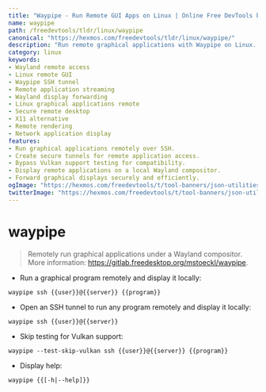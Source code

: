 ```yaml
---
title: "Waypipe - Run Remote GUI Apps on Linux | Online Free DevTools by Hexmos"
name: waypipe
path: /freedevtools/tldr/linux/waypipe
canonical: "https://hexmos.com/freedevtools/tldr/linux/waypipe/"
description: "Run remote graphical applications with Waypipe on Linux. Streamline remote GUI access and improve performance. Free online tool, no registration required."
category: linux
keywords:
- Wayland remote access
- Linux remote GUI
- Waypipe SSH tunnel
- Remote application streaming
- Wayland display forwarding
- Linux graphical applications remote
- Secure remote desktop
- X11 alternative
- Remote rendering
- Network application display
features:
- Run graphical applications remotely over SSH.
- Create secure tunnels for remote application access.
- Bypass Vulkan support testing for compatibility.
- Display remote applications on a local Wayland compositor.
- Forward graphical displays securely and efficiently.
ogImage: "https://hexmos.com/freedevtools/t/tool-banners/json-utilities-banner.png"
twitterImage: "https://hexmos.com/freedevtools/t/tool-banners/json-utilities-banner.png"
---
```


# waypipe

> Remotely run graphical applications under a Wayland compositor.
> More information: <https://gitlab.freedesktop.org/mstoeckl/waypipe>.

- Run a graphical program remotely and display it locally:

`waypipe ssh {{user}}@{{server}} {{program}}`

- Open an SSH tunnel to run any program remotely and display it locally:

`waypipe ssh {{user}}@{{server}}`

- Skip testing for Vulkan support:

`waypipe --test-skip-vulkan ssh {{user}}@{{server}} {{program}}`

- Display help:

`waypipe {{[-h|--help]}}`
